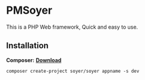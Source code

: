 # PMSoyer

This is a PHP Web framework, Quick and easy to use.

## Installation
**Composer:** [**Download**](https://getcomposer.org/download/)  

```shell
composer create-project soyer/soyer appname -s dev 
```